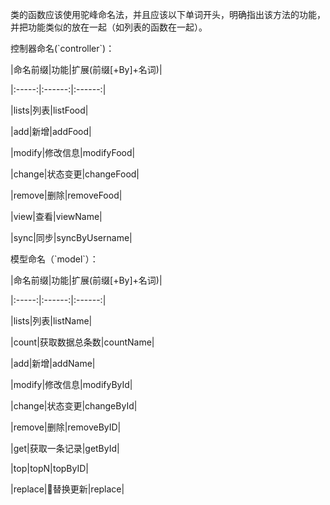 类的函数应该使用驼峰命名法，并且应该以下单词开头，明确指出该方法的功能，并把功能类似的放在一起（如列表的函数在一起）。



控制器命名\(\`controller\`\)：



\|命名前缀\|功能\|扩展\(前缀\[+By\]+名词\)\|

\|:-----:\|:------:\|:------:\|

\|lists\|列表\|listFood\|

\|add\|新增\|addFood\|

\|modify\|修改信息\|modifyFood\|

\|change\|状态变更\|changeFood\|

\|remove\|删除\|removeFood\|

\|view\|查看\|viewName\|

\|sync\|同步\|syncByUsername\|



模型命名（\`model\`）：



\|命名前缀\|功能\|扩展\(前缀\[+By\]+名词\)\|

\|:-----:\|:------:\|:------:\|

\|lists\|列表\|listName\|

\|count\|获取数据总条数\|countName\|

\|add\|新增\|addName\|

\|modify\|修改信息\|modifyById\|

\|change\|状态变更\|changeById\|

\|remove\|删除\|removeByID\|

\|get\|获取一条记录\|getById\|

\|top\|topN\|topByID\|

\|replace\|替换更新\|replace\|






